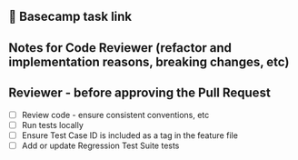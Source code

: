 ## 🔗 Basecamp task link


## Notes for Code Reviewer (refactor and implementation reasons, breaking changes, etc)


## Reviewer - before approving the Pull Request
- [ ]  Review code - ensure consistent conventions, etc
- [ ]  Run tests locally
- [ ]  Ensure Test Case ID is included as a tag in the feature file
- [ ]  Add or update Regression Test Suite tests
